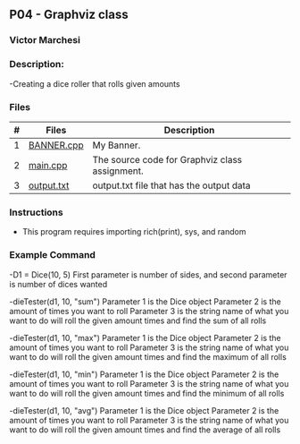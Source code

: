## P04 - Graphviz class
### Victor Marchesi
### Description:

-Creating a dice roller that rolls given amounts

### Files

|   #   | Files    | Description                      |
| :---: | -------- | -------------------------------- |
|   1   | [BANNER.cpp](./BANNER.cpp) | My Banner. |
|   2   | [main.cpp](./main.cpp)   | The source code for Graphviz class assignment. |
|   3   | [output.txt](./output.txt) | output.txt file that has the output data |


### Instructions

- This program requires importing rich(print), sys, and random

### Example Command

-D1 = Dice(10, 5)
  First parameter is number of sides, and second parameter is number of dices wanted

-dieTester(d1, 10, "sum")
  Parameter 1 is the Dice object
  Parameter 2 is the amount of times you want to roll
  Parameter 3 is the string name of what you want to do
  will roll the given amount times and find the sum of all rolls
  
-dieTester(d1, 10, "max")
  Parameter 1 is the Dice object
  Parameter 2 is the amount of times you want to roll
  Parameter 3 is the string name of what you want to do
  will roll the given amount times and find the maximum of all rolls
  
-dieTester(d1, 10, "min")
  Parameter 1 is the Dice object
  Parameter 2 is the amount of times you want to roll
  Parameter 3 is the string name of what you want to do
  will roll the given amount times and find the minimum of all rolls
  
-dieTester(d1, 10, "avg")
  Parameter 1 is the Dice object
  Parameter 2 is the amount of times you want to roll
  Parameter 3 is the string name of what you want to do
  will roll the given amount times and find the average of all rolls
